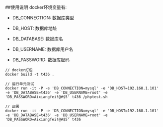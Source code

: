 ##使用说明
docker环境变量有: 
- DB_CONNECTION: 数据库类型

- DB_HOST: 数据库地址

- DB_DATABASE: 数据库名

- DB_USERNAME: 数据库用户名

- DB_PASSWORD: 数据库密码

```
// docker打包
docker build -t t436 .

// 运行单元测试
docker run -it -P -e 'DB_CONNECTION=mysql' -e 'DB_HOST=192.168.1.101' -e 'DB_DATABASE=t436' -e 'DB_USERNAME=root' -e 'DB_PASSWORD=Aixiangfei!@#$5' t436 /phptest.sh

// 部署
docker run -it -P -e 'DB_CONNECTION=mysql' -e 'DB_HOST=192.168.1.101' -e 'DB_DATABASE=t436' -e 'DB_USERNAME=root' -e 'DB_PASSWORD=Aixiangfei!@#$5' t436
```